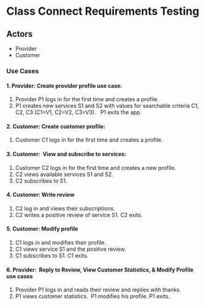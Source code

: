 # Class Connect Requirements Testing
## Actors
- Provider
- Customer

### Use Cases
#### 1. Provider: Create provider profile use case:
1. Provider P1 logs in for the first time and creates a profile.
2. P1 creates new services S1 and S2 with values for searchable criteria C1, C2, C3 (C1=V1, C2=V2, C3=V3).  
P1 exits the app.

#### 2. Customer: Create customer profile:
1. Customer C1 logs in for the first time and creates a profile.

#### 3. Customer:  View and subscribe to services:
1. Customer C2 logs in for the first time and creates a new profile.
2. C2 views available services S1 and S2.
3. C2 subscribes to S1.

#### 4. Customer: Write review
1. C2 log in and views their subscriptions.
2. C2 writes a positive review of service S1. C2 exits.

#### 5. Customer: Modify profile
1. C1 logs in and modifies their profile.
2. C1 views service S1 and the positive review.
3. C1 subscribes to S1. C1 exits.

#### 6. Provider:  Reply to Review, View Customer Statistics, & Modify Profile use cases
1. Provider P1 logs in and reads their review and replies with thanks. 
2. P1 views customer statistics.  P1 modifies his profile. P1 exits.
